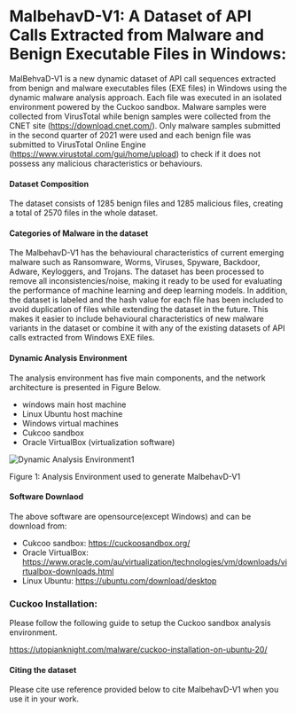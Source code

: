 # MalbehavD-V1: A Dataset of API Calls Extracted from Malware and Benign Executable Files in Windows: 
MalBehvaD-V1 is a new dynamic dataset of API call sequences extracted from benign and malware executables files (EXE files) in Windows using the dynamic malware analysis approach. Each file was executed in an isolated environment powered by the Cuckoo sandbox.  Malware samples were collected from VirusTotal while benign samples were collected from the CNET site (https://download.cnet.com/). Only malware samples submitted in the second quarter of 2021 were used and each benign file was submitted to VirusTotal Online Engine (https://www.virustotal.com/gui/home/upload) to check if it does not possess any malicious characteristics or behaviours.
#### Dataset Composition
The dataset consists of 1285 benign files and 1285 malicious files, creating a total of 2570 files in the whole dataset.
#### Categories of Malware in the dataset
The MalbehavD-V1 has the behavioural characteristics of current emerging malware such as Ransomware, Worms, Viruses,
Spyware, Backdoor, Adware, Keyloggers, and Trojans. The dataset has been processed to remove all inconsistencies/noise, making it ready to be used for evaluating the performance of machine learning and deep
learning models. In addition, the dataset is labeled and the hash value for each file
has been included to avoid duplication of files while extending
the dataset in the future. This makes it easier to include behavioural characteristics of new malware variants in the dataset
or combine it with any of the existing datasets of API calls extracted from Windows EXE files.
#### Dynamic Analysis Environment
The analysis environment has five main components, and the network architecture is presented in Figure Below.  
- windows main host machine
- Linux Ubuntu host machine
- Windows virtual machines
- Cukcoo sandbox
- Oracle VirtualBox (virtualization software)

![Dynamic Analysis Environment1](https://user-images.githubusercontent.com/18678162/174477553-998fefd0-c129-43c6-aebd-9f6d78fa0d84.png)

Figure 1: Analysis Environment used to generate MalbehavD-V1

#### Software Downlaod
The above  software are opensource(except Windows) and can be download from: 

- Cukcoo sandbox: https://cuckoosandbox.org/
- Oracle VirtualBox: https://www.oracle.com/au/virtualization/technologies/vm/downloads/virtualbox-downloads.html
- Linux Ubuntu: https://ubuntu.com/download/desktop

### Cuckoo Installation: 
Please follow the following guide to setup the Cuckoo sandbox analysis environment.

https://utopianknight.com/malware/cuckoo-installation-on-ubuntu-20/

#### Citing the dataset
Please cite use reference provided below to cite MalbehavD-V1 when you use it in your work.
